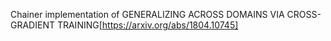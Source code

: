 Chainer implementation of GENERALIZING ACROSS DOMAINS VIA CROSS-GRADIENT TRAINING[https://arxiv.org/abs/1804.10745]